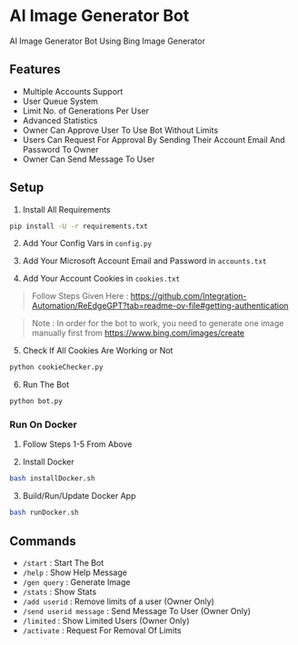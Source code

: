 # AI Image Generator Bot

AI Image Generator Bot Using Bing Image Generator

## Features

- Multiple Accounts Support
- User Queue System
- Limit No. of Generations Per User
- Advanced Statistics
- Owner Can Approve User To Use Bot Without Limits
- Users Can Request For Approval By Sending Their Account Email And Password To Owner
- Owner Can Send Message To User

## Setup

1. Install All Requirements
```bash
pip install -U -r requirements.txt
```

2. Add Your Config Vars in `config.py`

3. Add Your Microsoft Account Email and Password in `accounts.txt`

4. Add Your Account Cookies in `cookies.txt`

> Follow Steps Given Here : https://github.com/Integration-Automation/ReEdgeGPT?tab=readme-ov-file#getting-authentication

> Note : In order for the bot to work, you need to generate one image manually first from https://www.bing.com/images/create

5. Check If All Cookies Are Working or Not
```bash
python cookieChecker.py
```

6. Run The Bot
```bash
python bot.py
```

### Run On Docker

1. Follow Steps 1-5 From Above

2. Install Docker
```bash
bash installDocker.sh
```

3. Build/Run/Update Docker App
```bash
bash runDocker.sh
```

## Commands

- `/start` : Start The Bot
- `/help` : Show Help Message
- `/gen query` : Generate Image
- `/stats` : Show Stats
- `/add userid` : Remove limits of a user (Owner Only)
- `/send userid message` : Send Message To User (Owner Only)
- `/limited` : Show Limited Users (Owner Only)
- `/activate` : Request For Removal Of Limits